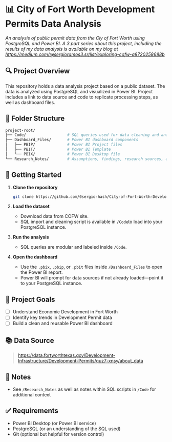 # 📊 City of Fort Worth Development Permits Data Analysis

_An analysis of public permit data from the Ciy of Fort Worth using PostgreSQL and Power BI. 
A 3 part series about this project, including the results of my data analysis is available on my blog at https://medium.com/@sergioramos3.sr/list/exploring-cofw-a8720258688b_

## 🔍 Project Overview

This repository holds a data analysis project based on a public dataset. The data is analyzed using PostgreSQL and visualized in Power BI. Project includes a link to data source and code to replicate processing steps, as well as dashboard files.

## 🧱 Folder Structure

```graphql
project-root/
├── Code/                  # SQL queries used for data cleaning and analysis
├── Dashboard_Files/       # Power BI dashboard components
│   ├── PBIP/              # Power BI Project files
│   ├── PBIT/              # Power BI Template
│   └── PBIX/              # Power BI Desktop file
└── Research_Notes/        # Assumptions, findings, research sources, and exploratory notes
```

## 🚀 Getting Started

1. **Clone the repository**
   ```bash
   git clone https://github.com/0sergio-hash/City-of-Fort-Worth-Development-Permits-Data-Analysis.git
   ```

2. **Load the dataset**
   - Download data from COFW site.
   - SQL import and cleaning script is available in `/Code`to load into your PostgreSQL instance.

3. **Run the analysis**
   - SQL queries are modular and labeled inside `/Code`.

4. **Open the dashboard**
   - Use the `.pbix`, `.pbip`, or `.pbit` files inside `/Dashboard_Files` to open the Power BI report.
   - Power BI will prompt for data sources if not already loaded—point it to your PostgreSQL instance.

## 🧠 Project Goals

- [ ] Understand Economic Development in Fort Worth 
- [ ] Identify key trends in Development Permit data
- [ ] Build a clean and reusable Power BI dashboard

## 📚 Data Source

> https://data.fortworthtexas.gov/Development-Infrastructure/Development-Permits/quz7-xnsy/about_data

## 📌 Notes
- See `/Research_Notes` as well as notes within SQL scripts in `/Code` for additional context 

## ✅ Requirements

- Power BI Desktop (or Power BI service)
- PostgreSQL (or an understanding of the SQL used)
- Git (optional but helpful for version control)

